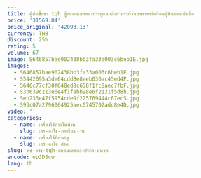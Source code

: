 ```yaml
---
title: ตู้ฆ่าเชื้อชา tqh ตู้สแตนเลสสองประตูแนวตั้งสำหรับร้านอาหารหม้อร้อนตู้หินอ่อนฆ่าเชื้อ
price: '31569.84'
price_original: '42093.13'
currency: THB
discount: 25%
rating: 5
volume: 67
image: S646857bae902438bb3fa33a003c6beb1E.jpg
images:
  - S646857bae902438bb3fa33a003c6beb1E.jpg
  - S5442095a3de64cdd8e8eeb036ac45ed4P.jpg
  - S646c77cf30f648ed8c658f1fc8aec7fbF.jpg
  - S3b639c213e6e4f1fabb98e6f2121f5d8h.jpg
  - Seb233e47f5954cde9f225769444c67ecS.jpg
  - S93c07a2796064925aec0745702adc8e4D.jpg
video: ''
categories:
  - name: เครื่องใช้ภายในบ้าน
    slug: เคร-องใช-ภายในบ-าน
  - name: เครื่องใช้ที่สำคัญ
    slug: เคร-องใช-สำค
slug: าเช-อชา-tqh-สแตนเลสสองประต-แนวต
encode: opJDScw
lang: th
---
```

  